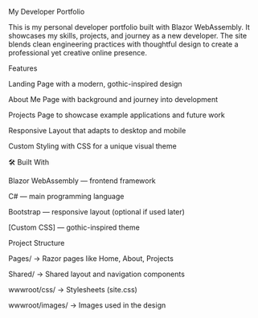 My Developer Portfolio

This is my personal developer portfolio built with Blazor WebAssembly. It showcases my skills, projects, and journey as a new developer. The site blends clean engineering practices with thoughtful design to create a professional yet creative online presence.

Features

Landing Page with a modern, gothic-inspired design

About Me Page with background and journey into development

Projects Page to showcase example applications and future work

Responsive Layout that adapts to desktop and mobile

Custom Styling with CSS for a unique visual theme

🛠️ Built With

Blazor WebAssembly — frontend framework

C# — main programming language

Bootstrap — responsive layout (optional if used later)

[Custom CSS] — gothic-inspired theme

Project Structure

Pages/ → Razor pages like Home, About, Projects

Shared/ → Shared layout and navigation components

wwwroot/css/ → Stylesheets (site.css)

wwwroot/images/ → Images used in the design
